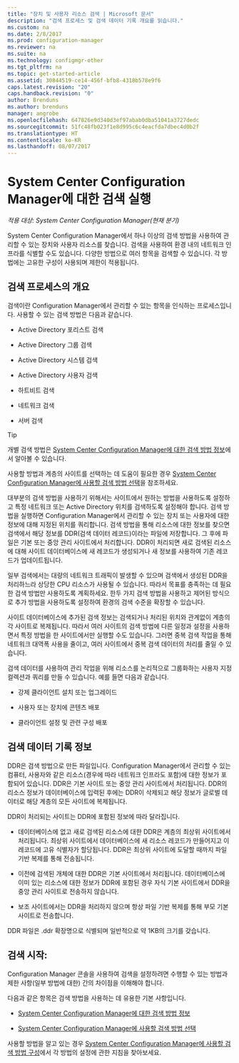 ```yaml
---
title: "장치 및 사용자 리소스 검색 | Microsoft 문서"
description: "검색 프로세스 및 검색 데이터 기록 개요를 읽습니다."
ms.custom: na
ms.date: 2/8/2017
ms.prod: configuration-manager
ms.reviewer: na
ms.suite: na
ms.technology: configmgr-other
ms.tgt_pltfrm: na
ms.topic: get-started-article
ms.assetid: 30844519-ce14-456f-bfb8-4318b578e9f6
caps.latest.revision: "20"
caps.handback.revision: "0"
author: Brenduns
ms.author: brenduns
manager: angrobe
ms.openlocfilehash: 647826e9d340d3ef97abab0dba51041a3727dedc
ms.sourcegitcommit: 51fc48fb023f1e8d995c6c4eacfda7dbec4d0b2f
ms.translationtype: HT
ms.contentlocale: ko-KR
ms.lasthandoff: 08/07/2017
---
```

# <a name="run-discovery-for-system-center-configuration-manager"></a>System Center Configuration Manager에 대한 검색 실행

*적용 대상: System Center Configuration Manager(현재 분기)*

System Center Configuration Manager에서 하나 이상의 검색 방법을 사용하여 관리할 수 있는 장치와 사용자 리소스를 찾습니다. 검색을 사용하여 환경 내의 네트워크 인프라를 식별할 수도 있습니다. 다양한 방법으로 여러 항목을 검색할 수 있습니다. 각 방법에는 고유한 구성이 사용되며 제한이 적용됩니다.  

## <a name="overview-of-discovery"></a>검색 프로세스의 개요  
 검색이란 Configuration Manager에서 관리할 수 있는 항목을 인식하는 프로세스입니다. 사용할 수 있는 검색 방법은 다음과 같습니다.  

-   Active Directory 포리스트 검색  

-   Active Directory 그룹 검색  

-   Active Directory 시스템 검색  

-   Active Directory 사용자 검색  

-   하트비트 검색  

-   네트워크 검색  

-   서버 검색  

> [!TIP]  
>  개별 검색 방법은 [System Center Configuration Manager에 대한 검색 방법 정보](../../../../core/servers/deploy/configure/about-discovery-methods.md)에서 알아볼 수 있습니다.  
>   
>  사용할 방법과 계층의 사이트를 선택하는 데 도움이 필요한 경우 [System Center Configuration Manager에 사용할 검색 방법 선택](../../../../core/servers/deploy/configure/select-discovery-methods-to-use.md)을 참조하세요.  

 대부분의 검색 방법을 사용하기 위해서는 사이트에서 원하는 방법을 사용하도록 설정하고 특정 네트워크 또는 Active Directory 위치를 검색하도록 설정해야 합니다. 검색 방법을 실행하면 Configuration Manager에서 관리할 수 있는 장치 또는 사용자에 대한 정보에 대해 지정된 위치를 쿼리합니다. 검색 방법을 통해 리소스에 대한 정보를 찾으면 검색에서 해당 정보를 DDR(검색 데이터 레코드)이라는 파일에 저장합니다. 그 후에 파일은 기본 또는 중앙 관리 사이트에서 처리합니다. DDR이 처리되면 새로 검색된 리소스에 대해 사이트 데이터베이스에 새 레코드가 생성되거나 새 정보를 사용하여 기존 레코드가 업데이트됩니다.  

 일부 검색에서는 대량의 네트워크 트래픽이 발생할 수 있으며 검색에서 생성된 DDR을 처리하느라 상당한 CPU 리소스가 사용될 수 있습니다. 따라서 목표를 충족하는 데 필요한 검색 방법만 사용하도록 계획하세요. 한두 가지 검색 방법을 사용하고 제어된 방식으로 추가 방법을 사용하도록 설정하여 환경의 검색 수준을 확장할 수 있습니다.  

 사이트 데이터베이스에 추가된 검색 정보는 검색되거나 처리된 위치와 관계없이 계층의 각 사이트로 복제됩니다. 따라서 여러 사이트의 검색 방법에 다른 일정과 설정을 사용하면서 특정 방법을 한 사이트에서만 실행할 수도 있습니다. 그러면 중복 검색 작업을 통해 네트워크 대역폭 사용을 줄이고, 여러 사이트에서 중복 검색 데이터의 처리를 줄일 수 있습니다.  

 검색 데이터를 사용하여 관리 작업을 위해 리소스를 논리적으로 그룹화하는 사용자 지정 컬렉션과 쿼리를 만들 수 있습니다. 예를 들면 다음과 같습니다.  

-   강제 클라이언트 설치 또는 업그레이드  

-   사용자 또는 장치에 콘텐츠 배포  

-   클라이언트 설정 및 관련 구성 배포

##  <a name="BKMK_DDRs"></a> 검색 데이터 기록 정보  
 DDR은 검색 방법으로 만든 파일입니다. Configuration Manager에서 관리할 수 있는 컴퓨터, 사용자와 같은 리소스(경우에 따라 네트워크 인프라도 포함)에 대한 정보가 포함되어 있습니다. DDR은 기본 사이트 또는 중앙 관리 사이트에서 처리됩니다. DDR의 리소스 정보가 데이터베이스에 입력된 후에는 DDR이 삭제되고 해당 정보가 글로벌 데이터로 해당 계층의 모든 사이트에 복제됩니다.  

 DDR이 처리되는 사이트는 DDR에 포함된 정보에 따라 달라집니다.  

-   데이터베이스에 없고 새로 검색된 리소스에 대한 DDR은 계층의 최상위 사이트에서 처리됩니다. 최상위 사이트에서 데이터베이스에 새 리소스 레코드가 만들어지고 이 레코드에 고유 식별자가 할당됩니다. DDR은 최상위 사이트에 도달할 때까지 파일 기반 복제를 통해 전송됩니다.  

-   이전에 검색된 개체에 대한 DDR은 기본 사이트에서 처리됩니다. 데이터베이스에 이미 있는 리소스에 대한 정보가 DDR에 포함된 경우 자식 기본 사이트에서 DDR을 중앙 관리 사이트로 전송하지 않습니다.  

-   보조 사이트에서는 DDR을 처리하지 않으며 항상 파일 기반 복제를 통해 부모 기본 사이트로 전송합니다.  

DDR 파일은 .ddr 확장명으로 식별되며 일반적으로 약 1KB의 크기를 갖습니다.  

## <a name="get-started-with-discovery"></a>검색 시작:  
 Configuration Manager 콘솔을 사용하여 검색을 설정하려면 수행할 수 있는 방법과 제한 사항(일부 방법에 대한) 간의 차이점을 이해해야 합니다.  

다음과 같은 항목은 검색 방법을 사용하는 데 유용한 기본 사항입니다.  

-   [System Center Configuration Manager에 대한 검색 방법 정보](../../../../core/servers/deploy/configure/about-discovery-methods.md)  

-   [System Center Configuration Manager에 사용할 검색 방법 선택](../../../../core/servers/deploy/configure/select-discovery-methods-to-use.md)  

사용할 방법을 알고 있는 경우 [System Center Configuration Manager에 사용할 검색 방법 구성](../../../../core/servers/deploy/configure/configure-discovery-methods.md)에서 각 방법의 설정에 관한 지침을 찾아보세요.  

